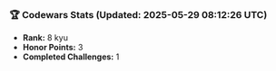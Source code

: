 ### 🏆 Codewars Stats (Updated: 2025-05-29 08:12:26 UTC)

- **Rank:** 8 kyu
- **Honor Points:** 3
- **Completed Challenges:** 1
